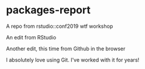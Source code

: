 # packages-report
A repo from rstudio::conf2019 wtf workshop

An edit from RStudio

Another edit, this time from Github in the browser

I absolutely love using Git.  I've worked with it for years!
